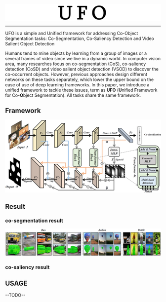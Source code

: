 <img src='source/UFO.png'>

--------------------------------------------------------------------------------

UFO is a simple and Unified framework for addressing Co-Object Segmentation tasks: Co-Segmentation, Co-Saliency Detection and Video Salient Object Detection

Humans tend to mine objects by learning from a group of images or a several frames of video since we live in a dynamic world. In computer vision area, many researches focus on co-segmentation (CoS), co-saliency detection (CoSD) and video salient object detection (VSOD) to discover the co-occurrent objects. However, previous approaches design different networks on these tasks separately, which lower the upper bound on the ease of use of deep learning frameworks. In this paper, we introduce a unified framework to tackle these issues, term as **UFO** (**U**nified **F**ramework for Co-**O**bject Segmentation). All tasks share the same framework.

## Framework

<img src='source/framework.png'>

## Result

### co-segmentation result

<img src='source/result.png'>

### co-saliency result



## USAGE

--TODO--

